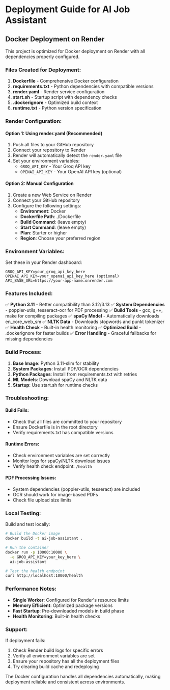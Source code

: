 # Deployment Guide for AI Job Assistant

## Docker Deployment on Render

This project is optimized for Docker deployment on Render with all dependencies properly configured.

### Files Created for Deployment:

1. **Dockerfile** - Comprehensive Docker configuration
2. **requirements.txt** - Python dependencies with compatible versions
3. **render.yaml** - Render service configuration
4. **start.sh** - Startup script with dependency checks
5. **.dockerignore** - Optimized build context
6. **runtime.txt** - Python version specification

### Render Configuration:

#### Option 1: Using render.yaml (Recommended)
1. Push all files to your GitHub repository
2. Connect your repository to Render
3. Render will automatically detect the `render.yaml` file
4. Set your environment variables:
   - `GROQ_API_KEY` - Your Groq API key
   - `OPENAI_API_KEY` - Your OpenAI API key (optional)

#### Option 2: Manual Configuration
1. Create a new Web Service on Render
2. Connect your GitHub repository
3. Configure the following settings:
   - **Environment**: Docker
   - **Dockerfile Path**: ./Dockerfile
   - **Build Command**: (leave empty)
   - **Start Command**: (leave empty)
   - **Plan**: Starter or higher
   - **Region**: Choose your preferred region

### Environment Variables:
Set these in your Render dashboard:
```
GROQ_API_KEY=your_groq_api_key_here
OPENAI_API_KEY=your_openai_api_key_here (optional)
API_BASE_URL=https://your-app-name.onrender.com
```

### Features Included:

✅ **Python 3.11** - Better compatibility than 3.12/3.13
✅ **System Dependencies** - poppler-utils, tesseract-ocr for PDF processing
✅ **Build Tools** - gcc, g++, make for compiling packages
✅ **spaCy Model** - Automatically downloads en_core_web_sm
✅ **NLTK Data** - Downloads stopwords and punkt tokenizer
✅ **Health Check** - Built-in health monitoring
✅ **Optimized Build** - .dockerignore for faster builds
✅ **Error Handling** - Graceful fallbacks for missing dependencies

### Build Process:

1. **Base Image**: Python 3.11-slim for stability
2. **System Packages**: Install PDF/OCR dependencies
3. **Python Packages**: Install from requirements.txt with retries
4. **ML Models**: Download spaCy and NLTK data
5. **Startup**: Use start.sh for runtime checks

### Troubleshooting:

#### Build Fails:
- Check that all files are committed to your repository
- Ensure Dockerfile is in the root directory
- Verify requirements.txt has compatible versions

#### Runtime Errors:
- Check environment variables are set correctly
- Monitor logs for spaCy/NLTK download issues
- Verify health check endpoint: `/health`

#### PDF Processing Issues:
- System dependencies (poppler-utils, tesseract) are included
- OCR should work for image-based PDFs
- Check file upload size limits

### Local Testing:

Build and test locally:
```bash
# Build the Docker image
docker build -t ai-job-assistant .

# Run the container
docker run -p 10000:10000 \
  -e GROQ_API_KEY=your_key_here \
  ai-job-assistant

# Test the health endpoint
curl http://localhost:10000/health
```

### Performance Notes:

- **Single Worker**: Configured for Render's resource limits
- **Memory Efficient**: Optimized package versions
- **Fast Startup**: Pre-downloaded models in build phase
- **Health Monitoring**: Built-in health checks

### Support:

If deployment fails:
1. Check Render build logs for specific errors
2. Verify all environment variables are set
3. Ensure your repository has all the deployment files
4. Try clearing build cache and redeploying

The Docker configuration handles all dependencies automatically, making deployment reliable and consistent across environments.